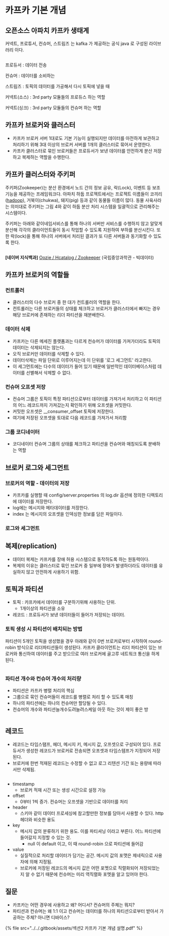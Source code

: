 # 카프카 기본 개념

## 오픈소스 아파치 카프카 생태계

커넥트, 프로튜서, 컨슈머, 스트림즈 는 kafka 가 제공하는 공식 java 로 구성된 라이브러리 이다.

<figure><img src="../../.gitbook/assets/image (6).png" alt=""><figcaption></figcaption></figure>

프로듀서 : 데이터 전송

컨슈머 : 데이터를 소비하는

스트림즈 : 토픽의 데이터를 가공해서 다시 토픽에 넣을 때

커넥트(소스) :  3rd party 모듈들의 프로듀스 하는 역할

커넥트(싱크) : 3rd party 모듈들의 컨슈머 하는 역할

## 카프카 브로커와 클러스터

* 카프카 브로커 서버 1대로도 기본 기능이 실행되지만 데이터를 아전하게 보관하고 처리하기 위해 3대 이상의 브로커 서버를 1개의 클러스터로 묶어서 운영한다.
* 카프카 클러스터로 묶인 브로커들은 프로듀서가 보낸 데이터를 안전하게 분산 저장하고 복제하는 역할을 수행한다.

## 카프카 클러스터와 주키퍼

주키퍼(Zookeeper)는 분산 환경에서 노드 간의 정보 공유, 락(Lock), 이벤트 등 보조 기능을 제공하는 프레임워크다. 아파치 하둡 프로젝트에서는 프로젝트 이름들이 코끼리([hadoop](https://terms.naver.com/entry.nhn?docId=3386322\&ref=y)), 거북이(chukwa), 돼지(pig) 등과 같이 동물들 이름이 많다. 동물 사육사라는 의미대로 주키퍼는 그림 4와 같이 하둡 분산 처리 시스템을 일괄적으로 관리해주는 시스템이다.

주키퍼는 아래와 같이네임서비스를 통해 하나의 서버만 서비스를 수행하지 않고 알맞게 분산해 각각의 클라이언트들이 동시 작업할 수 있도록 지원하여 부하를 분산시킨다. 또한 락(lock)을 통해 하나의 서버에서 처리된 결과가 또 다른 서버들과 동기화할 수 있도록 한다.

<figure><img src="../../.gitbook/assets/image (46).png" alt=""><figcaption></figcaption></figure>

**\[네이버 지식백과]** [Oozie / Hcatalog / Zookeeper](https://terms.naver.com/entry.naver?docId=3386319) (국립중앙과학관 - 빅데이터)

## 카프카 브로커의 역할들

### 컨트롤러

* 클러스터의 다수 브로커 중 한 대가 컨트롤러의 역할을 한다.&#x20;
* 컨트롤러는 다른 브로커들의 상태를 체크하고 브로커가 클러스터에서 빠지는 경우 해당 브로커에 존재하는 리더 파티션을 재분배한다.

### 데이터 삭제

* 카프카는 다른 메세진 플랫폼과는 다르게 컨슈머가 데이터를 가져가더라도 토픽의 데이터는 삭제되지는 않는다.
* 오직 브로커만 데이터를 삭제할 수 있다.
* 데이터삭제는 파일 단위로 이루어지는데 이 단위를 '로그 세그먼트' 라고한다.
* 이 세그먼트에는 다수의 데이터가 들어 있기 때문에 일반적인 데이터베이스처럼 데이터를 선별해서 삭제할 수 없다.

### 컨슈머 오프셋 저장

* 컨슈머 그룹은 토픽이 특정 파티션으로부터 데이터를 가져가서 처리하고 이 파티션의 어느 레코드까지 가져갔는지 확인하기 위해 오프셋을 커밋한다.
* 커밋한 오프셋은 \_\_consumer\_offset 토픽에 저장한다.
* 여기에 저장된 오프셋을 토대로 다음 레코드를 가져가서 처리함

### 그룹 코디네이터

* 코디네이터 컨슈머 그룹의 상태를 체크하고 파티션을 컨슈머와 매칭되도록 분배하는 역할

## 브로커 로그와 세그먼트

### 브로커의 역할 - 데이터의 저장

* 카프카를 실행할 때 config/server.properties 의 log.dir 옵션에 정의한 디렉토리에 데이터를 저장한다.
* log에는 메시지와 메타데이터를 저장한다.
* index 는 메시지의 오프셋을 인덱싱한 정보를 담은 파일이다.

### 로그와 세그먼트

## 복제(replication)

* 데이터 복제는 카프카를 장애 허용 시스템으로 동작하도록 하는 원동력이다.
* 복제의 이유는 클러스터로 묶인 브로커 중 일부에 장애가 발생하더라도 데이터를 유실하지 않고 안전하게 사용하기 위함.

## 토픽과 파티션

* 토픽 : 카프카에서 데이터를 구분하기위해 사용하는 단위.
  * 1개이상의 파티션을 소유
* 레코드 : 프로듀서가 보낸 데이터들이 들어가 저장되는 데이터.

### 토픽 생성 시 파티션이 배치되는 방법

파티션이 5개인 토픽을 생성했을 경우 아래와 같이 0번 브로커로부터 시작하여 round-robin 방식으로 리더파티션들이 생성된다. 카프카 클라이언트는 리더 파티션이 있는 브로커와 통신하여 데이터를 주고 받으므로 여러 브로커에 골고루 네트워크 통신을 하게 된다.

<figure><img src="../../.gitbook/assets/image (45).png" alt=""><figcaption></figcaption></figure>

### 파티션 개수와 컨슈머 개수의 처리량

* 파티션은 카프카 병렬 처리의 핵심
* 그룹으로 묶인 컨슈머들이 레코드를 병렬로 처리 할 수 있도록 매칭
* 하나의 파티션에는 하나의 컨슈머만 할당될 수 있다.
* 컨슈머의 개수와 파티션늘개수도려늘려스케일 아웃 하는 것이  제이 좋은 방

<figure><img src="../../.gitbook/assets/image (44) (1).png" alt=""><figcaption></figcaption></figure>

## 레코드

* 레코드는 타임스탬프, 헤더, 메시지 키, 메시지 값, 오프셋으로 구성되어 있다. 프로듀서가 생성한 레코드가 브로커로 전송되면 오프셋과 타임스템프가 지정되어 저장된다.
* 브로커에 한번 적재된 레코드는 수정할 수 없고 로그 리텐션 기간 또는 용량에 따라서만 삭제됨.

<figure><img src="../../.gitbook/assets/image (43).png" alt=""><figcaption></figcaption></figure>

* timestamp
  * 브로커 적재 시간 또는 생성 시간으로 설정 가능
* offset
  * 0부터 1씩 증가. 컨슈머는 오프셋을 기반으로 데이터를 처리
* header&#x20;
  * 스키마 같이 데이터 프로세싱에 참고할만한 정보를 담아서 사용할 수 있다. http 헤더와 비슷한 용도
* key
  * 메시지 값의 분류하기 위한 용도. 이를 파티셔닝 이라고 부른다. 어느 파티션에 들어갈지 지정할 수 있는 것.&#x20;
    * null 이 default 이고, 이 때 round-robin 으로 파티션에 들어감
* value
  * 실질적으로 처리할 데이터가 담기는 공간. 메시지 값의 포맷은 제네릭으로 사용자에 의해 지정됨.
  * 브로커에 저장된 레코드의 메시지 값은 어떤 포멧으로 직렬화되어 저장되었는지 알 수 없기 때문에 컨슈머는 미리 역직렬화 포멧을 알고 있어야 한다.

## 질문

* 카프카는 어떤 경우에 사용하고 왜? 어디서? 컨슈머의 주체는 뭐지?
* 파티션과 컨슈머는 왜 1:1 이고 컨슈머는 데이터를 하나의 파티션으로부터 받아서 가공하는 주체? 아니면 디바이스?

{% file src="../../.gitbook/assets/섹션2 카프카 기본 개념 설명.pdf" %}
